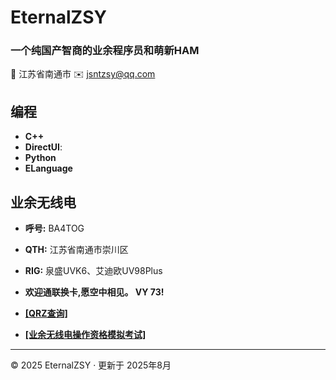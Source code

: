 # EternalZSY

### 一个纯国产智商的业余程序员和萌新HAM

📍 江苏省南通市
✉️ <jsntzsy@qq.com>

## 编程

- **C++**
- **DirectUI**:
- **Python**
- **ELanguage**

## 业余无线电

- **呼号:** BA4TOG
- **QTH:** 江苏省南通市崇川区
- **RIG:** 泉盛UVK6、艾迪欧UV98Plus
- **欢迎通联换卡,愿空中相见。 VY 73!**

- **[[QRZ查询]](https://www.qrz.com/db/BA4TOG)**
- **[[业余无线电操作资格模拟考试]](/ham-exam/)**

---

© 2025 EternalZSY · 更新于 2025年8月
